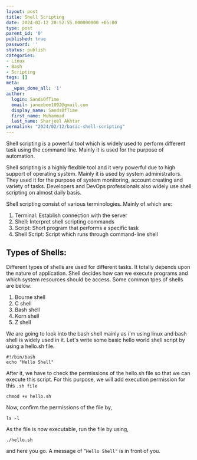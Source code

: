 ```yaml
---
layout: post
title: Shell Scripting
date: 2024-02-12 20:52:55.000000000 +05:00
type: post
parent_id: '0'
published: true
password: ''
status: publish
categories:
- Linux
- Bash
- Scripting
tags: []
meta:
  _wpas_done_all: '1'
author:
  login: SandsOfTime
  email: janeebee1092@gmail.com
  display_name: SandsOfTime
  first_name: Muhammad
  last_name: Sharjeel Akhtar
permalink: "2024/02/12/basic-shell-scripting"
---
```

Shell scripting is a powerful tool which is widely used to perform different task using the command line. Mainly it is used for the purpose of automation.

Shell scripting is a highly flexible tool and it very powerful due to high support of operating system. Mainly it is used by system administrators. They used it for the purpose of system monitoring, account creating and variety of tasks. Developers and DevOps professionals also widely use shell scripting on almost daily basis.

Shell scripting consist of various terminologies. Mainly of which are:

1. Terminal: Establish connection with the server
2. Shell: Interpret shell scripting commands
3. Script: Short program that performs a specific task
4. Shell Script: Script which runs through command-line shell

## Types of Shells:

Different types of shells are used for different tasks. It totally depends upon the nature of application. Shell decides how can we execute programs and which system resources should be access. Some common tpes of shells are below:

1. Bourne shell
2. C shell
3. Bash shell
4. Korn shell
5. Z shell

We are going to look into the bash shell mainly as i'm using linux and bash shell is widely used in it. Let's write some basic hello world shell script by using a hello.sh file.

```
#!/bin/bash
echo "Hello Shell"
```

After it, we have to check the permissions of the hello.sh file so that we can execute this script. For this purpose, we will add execution permission for this `.sh file`

```
chmod +x hello.sh
```

Now, confirm the permissions of the file by,

```
ls -l
```

As the file is now executable, run the file by using,

```
./hello.sh
```

and here you go. A message of "`Hello Shell"` is in front of you.
